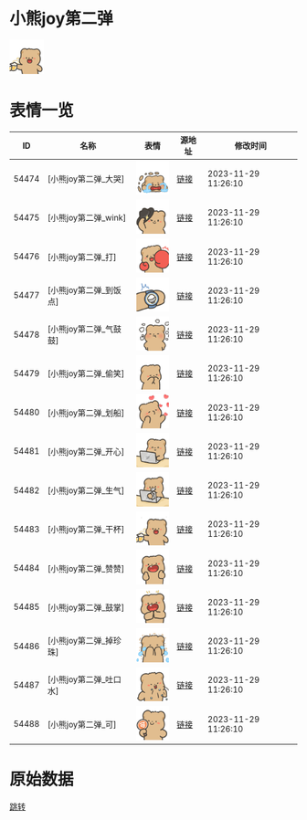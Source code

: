 # 小熊joy第二弹

<img src="./cover.png" height="60" alt="cover" />

# 表情一览

|ID|名称|表情|源地址|修改时间|
|----|----|----|----|----|
|54474|[小熊joy第二弹_大哭]|<img src="./pic/054474_%5B小熊joy第二弹_大哭%5D.png" height="60" alt="大哭"/>|[链接](https://i0.hdslb.com/bfs/garb/b13c064419b459a9ca37c18495772bbe3f8b2463.png)|2023-11-29 11:26:10|
|54475|[小熊joy第二弹_wink]|<img src="./pic/054475_%5B小熊joy第二弹_wink%5D.png" height="60" alt="wink"/>|[链接](https://i0.hdslb.com/bfs/garb/b5d7f530d59ea2b545a21c5627fa6060d5f0ff52.png)|2023-11-29 11:26:10|
|54476|[小熊joy第二弹_打]|<img src="./pic/054476_%5B小熊joy第二弹_打%5D.png" height="60" alt="打"/>|[链接](https://i0.hdslb.com/bfs/garb/47228b5c66705f2e77026e18c12f3e55418ac0ef.png)|2023-11-29 11:26:10|
|54477|[小熊joy第二弹_到饭点]|<img src="./pic/054477_%5B小熊joy第二弹_到饭点%5D.png" height="60" alt="到饭点"/>|[链接](https://i0.hdslb.com/bfs/garb/4f20eb61e2c7292d5b96fbce3e4f6fca8a45e2f0.png)|2023-11-29 11:26:10|
|54478|[小熊joy第二弹_气鼓鼓]|<img src="./pic/054478_%5B小熊joy第二弹_气鼓鼓%5D.png" height="60" alt="气鼓鼓"/>|[链接](https://i0.hdslb.com/bfs/garb/9a3da31eb47c4f6ba4f6ea87eac96030d9f8b651.png)|2023-11-29 11:26:10|
|54479|[小熊joy第二弹_偷笑]|<img src="./pic/054479_%5B小熊joy第二弹_偷笑%5D.png" height="60" alt="偷笑"/>|[链接](https://i0.hdslb.com/bfs/garb/bd7c24471a5e4576f5daa75b3ef6fd23cfa516c7.png)|2023-11-29 11:26:10|
|54480|[小熊joy第二弹_划船]|<img src="./pic/054480_%5B小熊joy第二弹_划船%5D.png" height="60" alt="划船"/>|[链接](https://i0.hdslb.com/bfs/garb/bddb0457409b3505cbf201c52bae2fcab59b39b5.png)|2023-11-29 11:26:10|
|54481|[小熊joy第二弹_开心]|<img src="./pic/054481_%5B小熊joy第二弹_开心%5D.png" height="60" alt="开心"/>|[链接](https://i0.hdslb.com/bfs/garb/f3e783a06e3293d0f5f7bff182a585ea7e02a701.png)|2023-11-29 11:26:10|
|54482|[小熊joy第二弹_生气]|<img src="./pic/054482_%5B小熊joy第二弹_生气%5D.png" height="60" alt="生气"/>|[链接](https://i0.hdslb.com/bfs/garb/c344b0739dbfc854f26c4c56caa2ecdaa2a199b0.png)|2023-11-29 11:26:10|
|54483|[小熊joy第二弹_干杯]|<img src="./pic/054483_%5B小熊joy第二弹_干杯%5D.png" height="60" alt="干杯"/>|[链接](https://i0.hdslb.com/bfs/garb/fd48c99dc4979725e77dbb745154fc207c22f099.png)|2023-11-29 11:26:10|
|54484|[小熊joy第二弹_赞赞]|<img src="./pic/054484_%5B小熊joy第二弹_赞赞%5D.png" height="60" alt="赞赞"/>|[链接](https://i0.hdslb.com/bfs/garb/969075ab3bf7781bc3094b0dd786efbde00215cf.png)|2023-11-29 11:26:10|
|54485|[小熊joy第二弹_鼓掌]|<img src="./pic/054485_%5B小熊joy第二弹_鼓掌%5D.png" height="60" alt="鼓掌"/>|[链接](https://i0.hdslb.com/bfs/garb/1f2ae15601306bb48e12a59b3ab4bdb4533f5374.png)|2023-11-29 11:26:10|
|54486|[小熊joy第二弹_掉珍珠]|<img src="./pic/054486_%5B小熊joy第二弹_掉珍珠%5D.png" height="60" alt="掉珍珠"/>|[链接](https://i0.hdslb.com/bfs/garb/d91824be9bfde853fdd5c6fc0d4ad42cc39666b1.png)|2023-11-29 11:26:10|
|54487|[小熊joy第二弹_吐口水]|<img src="./pic/054487_%5B小熊joy第二弹_吐口水%5D.png" height="60" alt="吐口水"/>|[链接](https://i0.hdslb.com/bfs/garb/21d3f28adb99098dfde9589c8d57a6fed1d50ce2.png)|2023-11-29 11:26:10|
|54488|[小熊joy第二弹_可]|<img src="./pic/054488_%5B小熊joy第二弹_可%5D.png" height="60" alt="可"/>|[链接](https://i0.hdslb.com/bfs/garb/12030d6271d89149165e28aa0a53d6b97e168f1e.png)|2023-11-29 11:26:10|

# 原始数据

[跳转](./raw.json)

